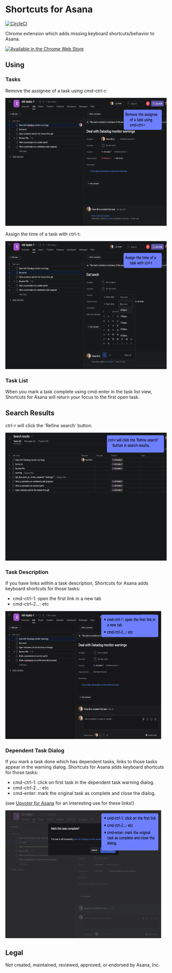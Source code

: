 # Shortcuts for Asana

[![CircleCI](https://circleci.com/gh/apiology/shortcuts-for-asana.svg?style=svg)](https://circleci.com/gh/apiology/shortcuts-for-asana)

Chrome extension which adds missing keyboard shortcuts/behavior to Asana.

[![Available in the Chrome Web Store](https://storage.googleapis.com/web-dev-uploads/image/WlD8wC6g8khYWPJUsQceQkhXSlv1/tbyBjqi7Zu733AAKA5n4.png)](https://chrome.google.com/webstore/detail/shortcuts-for-asana/oaofildmfdagenngppcgdgmonboohjil)

## Using

### Tasks

Remove the assignee of a task using cmd-ctrl-r:

<img src="./docs/screenshot-4.png" alt="screenshot showing Asana task with an assignee" height="400"/>

Assign the time of a task with ctrl-t:

<img src="./docs/screenshot-3.png" alt="screenshot showing Asana task with cursor in time field" height="400"/>

### Task List

When you mark a task complete using cmd-enter in the task list view,
Shortcuts for Asana will return your focus to the first open task.

## Search Results

ctrl-r will click the 'Refine search' button.

<img src="./docs/screenshot-5.png" alt="screenshot showing a search results screen" height="400"/>

### Task Description

If you have links within a task description, Shortcuts for Asana adds
keyboard shortcuts for those tasks:

* cmd-ctrl-1: open the first link in a new tab
* cmd-ctrl-2...: etc

<img src="./docs/screenshot-1.png" alt="screenshot showing Asana task description and repeating above keystrokes" height="400"/>

### Dependent Task Dialog

If you mark a task done which has dependent tasks, links to those
tasks appear in the warning dialog.  Shortcuts for Asana adds keyboard
shortcuts for those tasks:

* cmd-ctrl-1: click on first task in the dependent task warning dialog.
* cmd-ctrl-2...: etc
* cmd-enter: mark the original task as complete and close the dialog.

(see [Upvoter for
Asana](https://github.com/apiology/upvoter-for-asana) for an
interesting use for these links!)

<img src="./docs/screenshot-2.png" alt="screenshot showing Asana dependent task dialog while closing a task and repeating above keystrokes" height="400"/>

## Legal

Not created, maintained, reviewed, approved, or endorsed by Asana, Inc.

